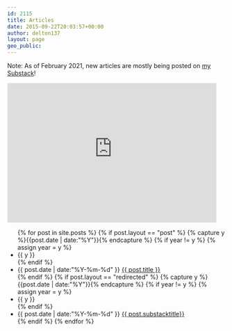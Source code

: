 ```yaml
---
id: 2115
title: Articles
date: 2015-09-22T20:03:57+00:00
author: delton137
layout: page
geo_public:
---
```


Note: As of February 2021, new articles are mostly being posted on <a href="https://danelton.substack.com/">my Substack</a>!

<iframe src="https://moreisdifferent.substack.com/embed" width="480" height="320" style="border:1px solid #EEE; background:white;" frameborder="0" scrolling="no"></iframe>

<ul class="listing">
{% for post in site.posts %}
    {% if post.layout == "post" %}
        {% capture y %}{{post.date | date:"%Y"}}{% endcapture %}
        {% if year != y %}
            {% assign year = y %}
            <li class="listing-seperator">{{ y }}</li>
        {% endif %}
        <li class="listing-item">
            <time datetime="{{ post.date | date:"%Y-%m-%d" }}">{{ post.date | date:"%Y-%m-%d" }}</time>
            <a href="{{ post.url }}" title="{{ post.title }}">{{ post.title }}</a>
        </li>
    {% endif %}
    {% if post.layout == "redirected" %}
    {% capture y %}{{post.date | date:"%Y"}}{% endcapture %}
    {% if year != y %}
        {% assign year = y %}
        <li class="listing-seperator">{{ y }}</li>
    {% endif %}
    <li class="listing-item">
        <time datetime="{{ post.date | date:"%Y-%m-%d" }}">{{ post.date | date:"%Y-%m-%d" }}</time>
        <a href="{{ post.redirect_to }}" title="{{ post.title }}">{{ post.substacktitle}}</a>
    </li>
    {% endif %}
{% endfor %}
</ul>
